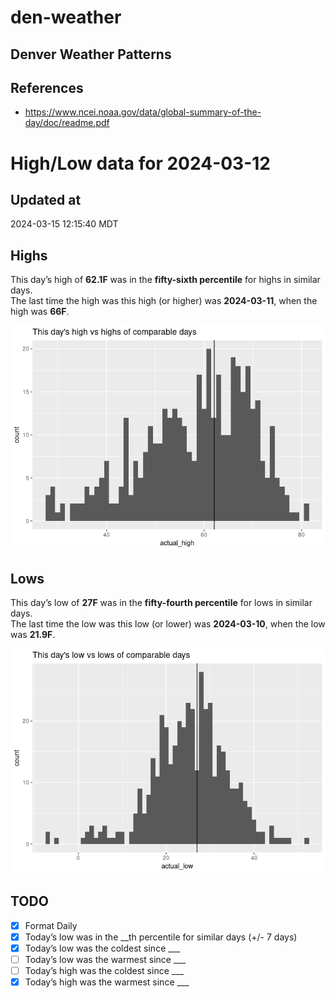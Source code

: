 # den-weather


## Denver Weather Patterns

## References

- <https://www.ncei.noaa.gov/data/global-summary-of-the-day/doc/readme.pdf>

# High/Low data for 2024-03-12

## Updated at

2024-03-15 12:15:40 MDT

## Highs

This day’s high of **62.1F** was in the **fifty-sixth percentile** for
highs in similar days.  
The last time the high was this high (or higher) was **2024-03-11**,
when the high was **66F**.

![](readme_files/figure-commonmark/unnamed-chunk-4-1.png)

## Lows

This day’s low of **27F** was in the **fifty-fourth percentile** for
lows in similar days.  
The last time the low was this low (or lower) was **2024-03-10**, when
the low was **21.9F**.

![](readme_files/figure-commonmark/unnamed-chunk-6-1.png)

## TODO

- [x] Format Daily
- [x] Today’s low was in the \_\_th percentile for similar days (+/- 7
  days)
- [x] Today’s low was the coldest since \_\_\_
- [ ] Today’s low was the warmest since \_\_\_
- [ ] Today’s high was the coldest since \_\_\_
- [x] Today’s high was the warmest since \_\_\_
